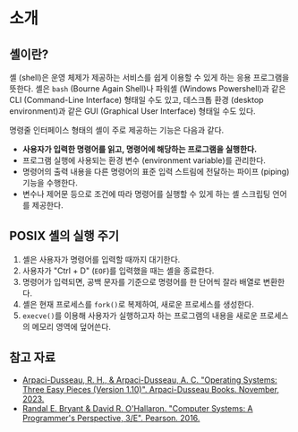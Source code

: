 # 소개

## 셸이란?

셸 (shell)은 운영 체제가 제공하는 서비스를 쉽게 이용할 수 있게 하는 응용 프로그램을 뜻한다. 셸은 `bash` (Bourne Again Shell)나 파워셸 (Windows Powershell)과 같은 CLI (Command-Line Interface) 형태일 수도 있고, 데스크톱 환경 (desktop environment)과 같은 GUI (Graphical User Interface) 형태일 수도 있다.

명령줄 인터페이스 형태의 셸이 주로 제공하는 기능은 다음과 같다.
- **사용자가 입력한 명령어를 읽고, 명령어에 해당하는 프로그램을 실행한다.**
- 프로그램 실행에 사용되는 환경 변수 (environment variable)를 관리한다.
- 명령어의 출력 내용을 다른 명령어의 표준 입력 스트림에 전달하는 파이프 (piping) 기능을 수행한다.
- 변수나 제어문 등으로 조건에 따라 명령어를 실행할 수 있게 하는 셸 스크립팅 언어를 제공한다.

## POSIX 셸의 실행 주기

1. 셸은 사용자가 명령어를 입력할 때까지 대기한다.
2. 사용자가 "Ctrl + D" (`EOF`)를 입력했을 때는 셸을 종료한다.
3. 명령어가 입력되면, 공백 문자를 기준으로 명령어를 한 단어씩 잘라 배열로 변환한다.
4. 셸은 현재 프로세스를 `fork()`로 복제하여, 새로운 프로세스를 생성한다.
5. `execve()`를 이용해 사용자가 실행하고자 하는 프로그램의 내용을 새로운 프로세스의 메모리 영역에 덮어쓴다.

## 참고 자료

- [Arpaci-Dusseau, R. H., & Arpaci-Dusseau, A. C. "Operating Systems: Three Easy Pieces (Version 1.10)". Arpaci-Dusseau Books. November, 2023.](https://pages.cs.wisc.edu/~remzi/OSTEP)
- [Randal E. Bryant & David R. O'Hallaron. "Computer Systems: A Programmer's Perspective, 3/E". Pearson. 2016.](https://csapp.cs.cmu.edu)